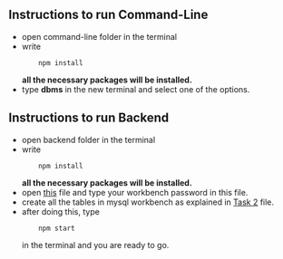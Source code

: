 ## Instructions to run Command-Line

 - open command-line folder in the terminal
 - write
    ```
        npm install
    ```
    **all the necessary packages will be installed.**
 - type **dbms** in the new terminal and select one of the options.
 
 
## Instructions to run Backend

 - open backend folder in the terminal
 - write
    ```
        npm install
    ```
    **all the necessary packages will be installed.**
 - open [this](./backend/conn.js) file and type your workbench password in this file.
 - create all the tables in mysql workbench as explained in [Task 2](../../Task2/Report.md) file.
 - after doing this, type
    ```
        npm start
    ```
    in the terminal and you are ready to go.